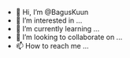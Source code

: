 - 👋 Hi, I’m @BagusKuun
- 👀 I’m interested in ...
- 🌱 I’m currently learning ...
- 💞️ I’m looking to collaborate on ...
- 📫 How to reach me ...

<!---
Bagussahroni/Bagussahroni is a ✨ special ✨ repository because its `README.md` (this file) appears on your GitHub profile.
You can click the Preview link to take a look at your changes.
--->

